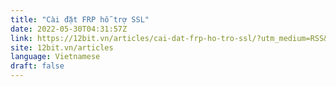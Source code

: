 ```yaml
---
title: "Cài đặt FRP hỗ trợ SSL"
date: 2022-05-30T04:31:57Z
link: https://12bit.vn/articles/cai-dat-frp-ho-tro-ssl/?utm_medium=RSS&utm_source=news.12bit.vn
site: 12bit.vn/articles
language: Vietnamese
draft: false
---
```

